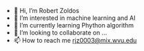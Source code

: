 - 👋 Hi, I’m Robert Zoldos
- 👀 I’m interested in machine learning and AI
- 🌱 I’m currently learning Phython algorithm
- 💞️ I’m looking to collaborate on ...
- 📫 How to reach me rjz0003@mix.wvu.edu

<!---
rjz0003/rjz0003 is a ✨ special ✨ repository because its `README.md` (this file) appears on your GitHub profile.
You can click the Preview link to take a look at your changes.
--->
